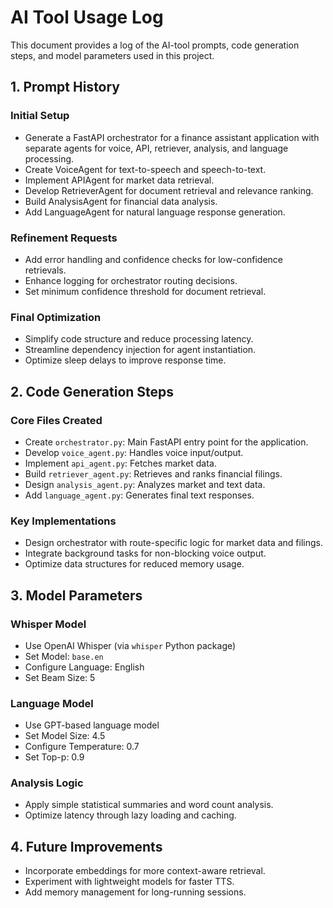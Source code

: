 # AI Tool Usage Log

This document provides a log of the AI-tool prompts, code generation steps, and model parameters used in this project.

## 1. Prompt History

### Initial Setup

* Generate a FastAPI orchestrator for a finance assistant application with separate agents for voice, API, retriever, analysis, and language processing.
* Create VoiceAgent for text-to-speech and speech-to-text.
* Implement APIAgent for market data retrieval.
* Develop RetrieverAgent for document retrieval and relevance ranking.
* Build AnalysisAgent for financial data analysis.
* Add LanguageAgent for natural language response generation.

### Refinement Requests

* Add error handling and confidence checks for low-confidence retrievals.
* Enhance logging for orchestrator routing decisions.
* Set minimum confidence threshold for document retrieval.

### Final Optimization

* Simplify code structure and reduce processing latency.
* Streamline dependency injection for agent instantiation.
* Optimize sleep delays to improve response time.

## 2. Code Generation Steps

### Core Files Created

* Create `orchestrator.py`: Main FastAPI entry point for the application.
* Develop `voice_agent.py`: Handles voice input/output.
* Implement `api_agent.py`: Fetches market data.
* Build `retriever_agent.py`: Retrieves and ranks financial filings.
* Design `analysis_agent.py`: Analyzes market and text data.
* Add `language_agent.py`: Generates final text responses.

### Key Implementations

* Design orchestrator with route-specific logic for market data and filings.
* Integrate background tasks for non-blocking voice output.
* Optimize data structures for reduced memory usage.

## 3. Model Parameters

### Whisper Model

* Use OpenAI Whisper (via `whisper` Python package)
* Set Model: `base.en`
* Configure Language: English
* Set Beam Size: 5

### Language Model

* Use GPT-based language model
* Set Model Size: 4.5
* Configure Temperature: 0.7
* Set Top-p: 0.9

### Analysis Logic

* Apply simple statistical summaries and word count analysis.
* Optimize latency through lazy loading and caching.

## 4. Future Improvements

* Incorporate embeddings for more context-aware retrieval.
* Experiment with lightweight models for faster TTS.
* Add memory management for long-running sessions.
